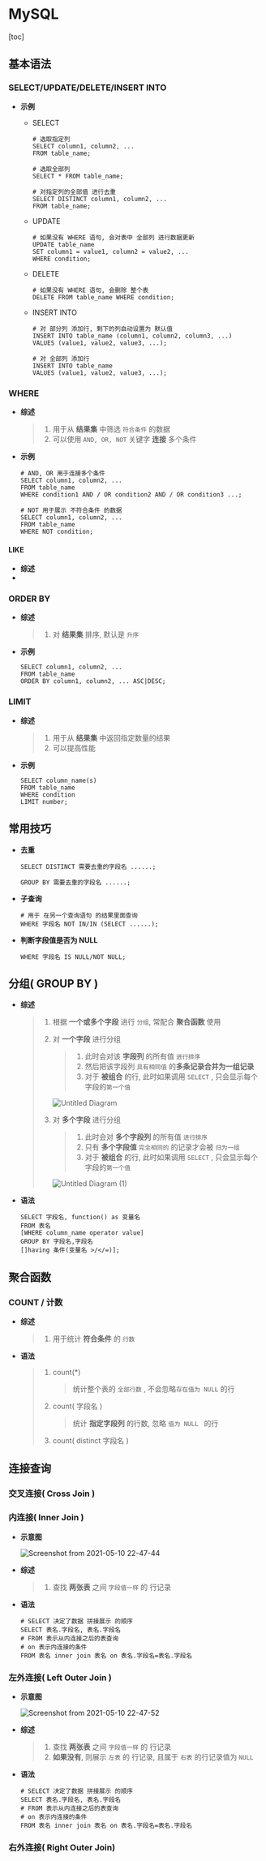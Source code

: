 # MySQL

[toc]

## 基本语法

### SELECT/UPDATE/DELETE/INSERT INTO

+ **示例**

  + SELECT

    ```mysql
    # 选取指定列
    SELECT column1, column2, ...
    FROM table_name;
    
    # 选取全部列
    SELECT * FROM table_name;
    
    # 对指定列的全部值 进行去重
    SELECT DISTINCT column1, column2, ...
    FROM table_name;
    ```

    

  + UPDATE

    ```mysql
    # 如果没有 WHERE 语句, 会对表中 全部列 进行数据更新
    UPDATE table_name
    SET column1 = value1, column2 = value2, ...
    WHERE condition;
    ```

    

  + DELETE

    ```mysql
    # 如果没有 WHERE 语句, 会删除 整个表
    DELETE FROM table_name WHERE condition;
    ```

    

  + INSERT INTO

    ```mysql
    # 对 部分列 添加行, 剩下的列自动设置为 默认值
    INSERT INTO table_name (column1, column2, column3, ...)
    VALUES (value1, value2, value3, ...);
    
    # 对 全部列 添加行
    INSERT INTO table_name
    VALUES (value1, value2, value3, ...);
    ```

    

### WHERE

+ **综述**

  > 1. 用于从 **结果集** 中筛选 `符合条件` 的数据
  > 2. 可以使用 `AND, OR, NOT` 关键字 **连接** 多个条件 

+ **示例**

  ```mysql
  # AND, OR 用于连接多个条件
  SELECT column1, column2, ...
  FROM table_name
  WHERE condition1 AND / OR condition2 AND / OR condition3 ...;
  
  # NOT 用于展示 不符合条件 的数据
  SELECT column1, column2, ...
  FROM table_name
  WHERE NOT condition;
  ```

#### LIKE

+ **综述**
+ 









### ORDER BY

+ **综述**

  > 1. 对 **结果集** 排序, 默认是 `升序`

+ **示例**

  ```mysql
  SELECT column1, column2, ...
  FROM table_name
  ORDER BY column1, column2, ... ASC|DESC;
  ```

### LIMIT

+ **综述**

  > 1. 用于从 **结果集** 中返回指定数量的结果
  > 2. 可以提高性能

+ **示例**

  ```mysql
  SELECT column_name(s)
  FROM table_name
  WHERE condition
  LIMIT number;
  ```

## 常用技巧

+ **去重**

  ```mysql
  SELECT DISTINCT 需要去重的字段名 ......;
  
  GROUP BY 需要去重的字段名 ......;
  ```

+ **子查询**

  ```mysql
  # 用于 在另一个查询语句 的结果里面查询
  WHERE 字段名 NOT IN/IN (SELECT ......);
  ```

+ **判断字段值是否为 NULL**

  ```mysql
  WHERE 字段名 IS NULL/NOT NULL;
  ```

  

## 分组( GROUP BY )

+ **综述**

  > 1. 根据 **一个或多个字段** 进行 `分组`, 常配合 **聚合函数** 使用
  >
  > 2. 对 **一个字段** 进行分组
  >
  >    > 1. 此时会对该 **字段列** 的所有值 `进行排序`
  >    > 2. 然后把该字段列 `具有相同值` 的**多条记录合并为一组记录**
  >    > 3. 对于 **被组合** 的行, 此时如果调用 `SELECT` , 只会显示每个字段的`第一个值`
  >
  >    ![Untitled Diagram](MySQL.assets/Untitled%20Diagram-1620709978133.png)
  >
  > 3. 对 **多个字段** 进行分组
  >
  >    > 1. 此时会对 **多个字段列** 的所有值 `进行排序`
  >    > 2. 只有 **多个字段值** `完全相同的` 的记录才会被 `归为一组`
  >    > 3. 对于 **被组合** 的行, 此时如果调用 `SELECT` , 只会显示每个字段的`第一个值`
  >
  >    ![Untitled Diagram (1)](MySQL.assets/Untitled%20Diagram%20(1)-1620709987142.png)

+ **语法**

  ```mysql
  SELECT 字段名, function() as 变量名
  FROM 表名
  [WHERE column_name operator value]
  GROUP BY 字段名,字段名
  []having 条件(变量名 >/</=)];
  ```

  

## 聚合函数

### COUNT / 计数

+ **综述**

  > 1. 用于统计 **符合条件** 的 `行数`

+ **语法**

  > 1. count(*)
  >
  >    > 统计整个表的 `全部行数` , 不会忽略`存在值为 NULL` 的行
  >
  > 2. count( 字段名 )
  >
  >    > 统计 **指定字段列** 的行数, 忽略 `值为 NULL ` 的行
  >
  > 3. count( distinct 字段名 )



## 连接查询

### 交叉连接( Cross Join )



### 内连接( Inner Join )

+ **示意图**

  ![Screenshot from 2021-05-10 22-47-44](MySQL.assets/Screenshot%20from%202021-05-10%2022-47-44.png)

+ **综述**

  > 1. 查找 **两张表** 之间 `字段值一样` 的 行记录

+ **语法**

  ```mysql
  # SELECT 决定了数据 拼接展示 的顺序
  SELECT 表名.字段名, 表名.字段名
  # FROM 表示从内连接之后的表查询
  # on 表示内连接的条件
  FROM 表名 inner join 表名 on 表名.字段名=表名.字段名
  ```

  

### 左外连接( Left Outer Join )

+ **示意图**

  ![Screenshot from 2021-05-10 22-47-52](MySQL.assets/Screenshot%20from%202021-05-10%2022-47-52.png)

+ **综述**

  > 1. 查找 **两张表** 之间 `字段值一样` 的 行记录
  > 2. **如果没有**, 则展示 `左表` 的 行记录, 且属于 `右表` 的行记录值为 `NULL`

+ **语法**

  ```mysql
  # SELECT 决定了数据 拼接展示 的顺序
  SELECT 表名.字段名, 表名.字段名
  # FROM 表示从内连接之后的表查询
  # on 表示内连接的条件
  FROM 表名 inner join 表名 on 表名.字段名=表名.字段名
  ```

  

### 右外连接( Right Outer Join)